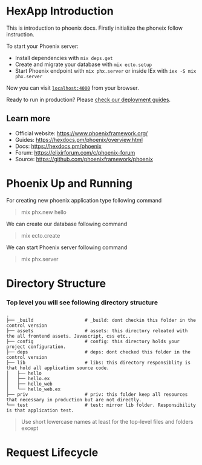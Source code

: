 # HexApp Introduction

This is introduction to phoenix docs. Firstly initialize the phoneix follow instruction.

To start your Phoenix server:

  * Install dependencies with `mix deps.get`
  * Create and migrate your database with `mix ecto.setup`
  * Start Phoenix endpoint with `mix phx.server` or inside IEx with `iex -S mix phx.server`

Now you can visit [`localhost:4000`](http://localhost:4000) from your browser.

Ready to run in production? Please [check our deployment guides](https://hexdocs.pm/phoenix/deployment.html).

## Learn more

  * Official website: https://www.phoenixframework.org/
  * Guides: https://hexdocs.pm/phoenix/overview.html
  * Docs: https://hexdocs.pm/phoenix
  * Forum: https://elixirforum.com/c/phoenix-forum
  * Source: https://github.com/phoenixframework/phoenix


# Phoenix Up and Running

For creating new phoenix application type following command

>mix phx.new hello

We can create our database following command

>mix ecto.create

We can start Phoenix server following command

>mix phx.server


# Directory Structure

### Top level you will see following directory structure

    .
    ├── _build                   # _build: dont checkin this folder in the control version
    ├── assets                   # assets: this directory releated with the all frontend assets. Javascript, css etc..
    ├── config                   # config: this directory holds your project configuration.
    ├── deps                     # deps: dont checked this folder in the control version
    ├── lib                      # libs: this directory responsiblity is that hold all application source code.
    │   ├── hello
    │   ├── hello.ex
    │   ├── hello_web
    │   └── hello_web.ex              
    ├── priv                     # priv: this folder keep all resources that necessary in production but are not directly. 
    └── test                     # test: mirror lib folder. Responsibility is that application test.

> Use short lowercase names at least for the top-level files and folders except

# Request Lifecycle



